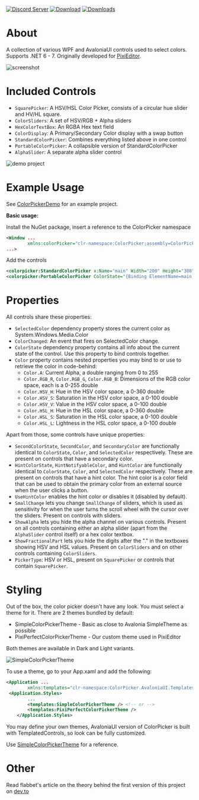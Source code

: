 [![Discord Server](https://badgen.net/badge/discord/join%20chat/7289DA?icon=discord)](https://discord.gg/qSRMYmq)
[![Download](https://img.shields.io/badge/nuget-download-blue)](https://www.nuget.org/packages/PixiEditor.ColorPicker/)
[![Downloads](https://img.shields.io/nuget/dt/PixiEditor.ColorPicker)](https://www.nuget.org/packages/PixiEditor.ColorPicker/)

# About

A collection of various WPF and AvaloniaUI controls used to select colors.
Supports .NET 6 - 7.
Originally developed for [PixiEditor](https://github.com/PixiEditor/PixiEditor).

![screenshot](https://i.imgur.com/4ysN4Fe.png)

# Included Controls

- `SquarePicker`: A HSV/HSL Color Picker, consists of a circular hue slider and HV/HL square.
- `ColorSliders`: A set of HSV/RGB + Alpha sliders
- `HexColorTextBox`: An RGBA Hex text field
- `ColorDisplay`: A Primary/Secondary Color display with a swap button
- `StandardColorPicker`: Combines everything listed above in one control
- `PortableColorPicker`: A collapsible version of StandardColorPicker
- `AlphaSlider`: A separate alpha slider control

![demo project](https://github.com/PixiEditor/ColorPicker/assets/25402427/a90f441c-a8f8-4e62-8f7d-48fe1987b895)

# Example Usage

See [ColorPickerDemo](https://github.com/PixiEditor/ColorPicker/tree/master/ColorPickerDemo) for an example project.

**Basic usage:**

Install the NuGet package, insert a reference to the ColorPicker namespace

```xml
<Window ...
        xmlns:colorPicker="clr-namespace:ColorPicker;assembly=ColorPicker.AvaloniaUI"
...>
```

Add the controls

```xml
<colorpicker:StandardColorPicker x:Name="main" Width="200" Height="380"/>
<colorpicker:PortableColorPicker ColorState="{Binding ElementName=main, Path=ColorState, Mode=TwoWay}" Width="40" Height="40"/>
```

# Properties

All controls share these properties:

- `SelectedColor` dependency property stores the current color as System.Windows.Media.Color
- `ColorChanged`: An event that fires on SelectedColor change.
- `ColorState` dependency property contains all info about the current state of the control. Use this property to bind
  controls together.
- `Color` property contains nested properties you may bind to or use to retrieve the color in code-behind:
    - `Color.A`: Current Alpha, a double ranging from 0 to 255
    - `Color.RGB_R`, `Color.RGB_G`, `Color.RGB_B`: Dimensions of the RGB color space, each is a 0-255 double
    - `Color.HSV_H`: Hue in the HSV color space, a 0-360 double
    - `Color.HSV_S`: Saturation in the HSV color space, a 0-100 double
    - `Color.HSV_V`: Value in the HSV color space, a 0-100 double
    - `Color.HSL_H`: Hue in the HSL color space, a 0-360 double
    - `Color.HSL_S`: Saturation in the HSL color space, a 0-100 double
    - `Color.HSL_L`: Lightness in the HSL color space, a 0-100 double

Apart from those, some controls have unique properties:

- `SecondColorState`, `SecondColor`, and `SecondaryColor` are functionally identical to `ColorState`, `Color`,
  and `SelectedColor` respectively.
  These are present on controls that have a secondary color.
- `HintColorState`, `HintNotifyableColor`, and `HintColor` are functionally identical to `ColorState`, `Color`,
  and `SelectedColor` respectively.
  These are present on controls that have a hint color. The hint color is a color field that can be used to obtain the
  primary color from an external source when the user clicks a button.
- `UseHintColor` enables the hint color or disables it (disabled by default).
- `SmallChange` lets you change `SmallChange` of sliders, which is used as sensitivity for when the user
  turns the scroll wheel with the cursor over the sliders. Present on controls with sliders.
- `ShowAlpha` lets you hide the alpha channel on various controls.
  Present on all controls containing either an alpha slider (apart from the `AlphaSlider` control itself) or a hex color
  textbox.
- `ShowFractionalPart` lets you hide the digits after the "." in the textboxes showing HSV and HSL values.
  Present on `ColorSliders` and on other controls containing `ColorSliders`.
- `PickerType`: HSV or HSL, present on `SquarePicker` or controls that contain `SquarePicker`.

# Styling

Out of the box, the color picker doesn't have any look.
You must select a theme for it. There are 2 themes bundled by default:

- SimpleColorPickerTheme - Basic as close to Avalonia SimpleTheme as possible
- PixiPerfectColorPickerTheme - Our custom theme used in PixiEditor

Both themes are available in Dark and Light variants.

![SimpleColorPickerTheme](https://github.com/PixiEditor/ColorPicker/assets/25402427/7d2347ee-31af-47b4-a5dc-77477b8d980f)

To use a theme, go to your App.xaml and add the following:

```xml
<Application ...
        xmlns:templates="clr-namespace:ColorPicker.AvaloniaUI.Templates;assembly=ColorPicker.AvaloniaUI">
 <Application.Styles>
        ...
        <templates:SimpleColorPickerTheme /> <!-- or -->
        <templates:PixiPerfectColorPickerTheme />
    </Application.Styles>
   ```

You may define your own themes, AvaloniaUI version of ColorPicker is built with
TemplatedControls, so look can be fully customized.

Use [SimpleColorPickerTheme](https://github.com/PixiEditor/ColorPicker/tree/master/src/ColorPicker.AvaloniaUI/Templates) for a reference.

# Other

Read flabbet's article on the theory behind the first version of this project
on [dev.to](https://dev.to/flabbet/how-does-color-pickers-work-1275)
